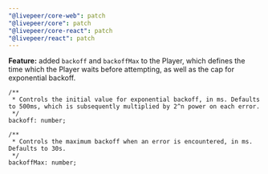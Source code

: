 ```yaml
---
"@livepeer/core-web": patch
"@livepeer/core": patch
"@livepeer/core-react": patch
"@livepeer/react": patch
---
```


**Feature:** added `backoff` and `backoffMax` to the Player, which defines the time which the Player waits before attempting, as well as the cap for exponential backoff.

```tsx
/**
 * Controls the initial value for exponential backoff, in ms. Defaults to 500ms, which is subsequently multiplied by 2^n power on each error.
 */
backoff: number;

/**
 * Controls the maximum backoff when an error is encountered, in ms. Defaults to 30s.
 */
backoffMax: number;
```
